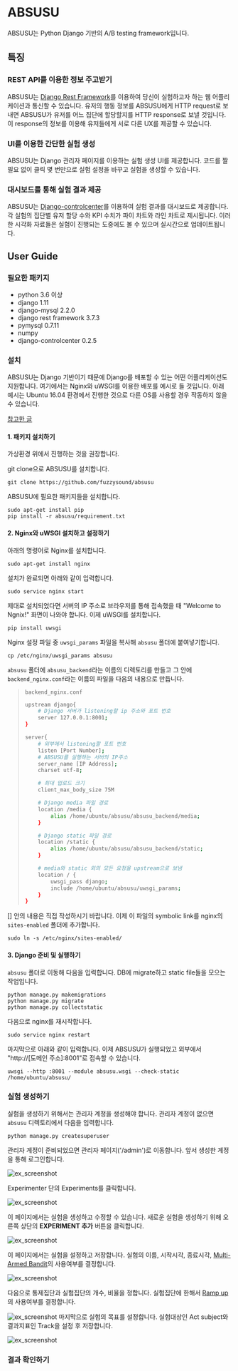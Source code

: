 # ABSUSU
ABSUSU는 Python Django 기반의 A/B testing framework입니다.
## 특징
### REST API를 이용한 정보 주고받기
ABSUSU는 [Django Rest Framework](http://www.django-rest-framework.org/)를 이용하여 당신이 실험하고자 하는 웹 어플리케이션과 통신할 수 있습니다. 유저의 행동 정보를 ABSUSU에게 HTTP request로 보내면 ABSUSU가 유저를 어느 집단에 할당할지를 HTTP response로 보낼 것입니다. 이 response의 정보를 이용해 유저들에게 서로 다른 UX를 제공할 수 있습니다.

### UI를 이용한 간단한 실험 생성
ABSUSU는 Django 관리자 페이지를 이용하는 실험 생성 UI를 제공합니다. 코드를 짤 필요 없이 클릭 몇 번만으로 실험 설정을 바꾸고 실험을 생성할 수 있습니다.

### 대시보드를 통해 실험 결과 제공
ABSUSU는 [Django-controlcenter](https://github.com/byashimov/django-controlcenter)를 이용하여 실험 결과를 대시보드로 제공합니다. 각 실험의 집단별 유저 할당 수와 KPI 수치가 파이 차트와 라인 차트로 제시됩니다. 이러한 시각화 자료들은 실험이 진행되는 도중에도 볼 수 있으며 실시간으로 업데이트됩니다. 
## User Guide
### 필요한 패키지
- python 3.6 이상
- django 1.11
- django-mysql 2.2.0
- django rest framework 3.7.3
- pymysql 0.7.11
- numpy
- django-controlcenter 0.2.5
### 설치
ABSUSU는 Django 기반이기 때문에 Django를 배포할 수 있는 어떤 어플리케이션도 지원합니다. 여기에서는 Nginx와 uWSGI를 이용한 배포를 예시로 들 것입니다. 아래 예시는 Ubuntu 16.04 환경에서 진행한 것으로 다른 OS를 사용할 경우 작동하지 않을 수 있습니다.

[참고한 글](https://twpower.github.io/linux/2017/04/13/41(Nginx-uWSGI-Django-%EC%97%B0%EA%B2%B0%ED%95%98%EA%B8%B0).html)

#### 1. 패키지 설치하기

가상환경 위에서 진행하는 것을 권장합니다.

git clone으로 ABSUSU를 설치합니다.
```shell
git clone https://github.com/fuzzysound/absusu
```
ABSUSU에 필요한 패키지들을 설치합니다.
```shell
sudo apt-get install pip
pip install -r absusu/requirement.txt
```


#### 2. Nginx와 uWSGI 설치하고 설정하기
아래의 명령어로 Nginx를 설치합니다.
```shell
sudo apt-get install nginx
```
설치가 완료되면 아래와 같이 입력합니다.
```shell
sudo service nginx start
```
제대로 설치되었다면 서버의 IP 주소로 브라우저를 통해 접속했을 때 "Welcome to Ngnix!" 화면이 나와야 합니다.
이제 uWSGI를 설치합니다.
```shell
pip install uwsgi
```
Nginx 설정 파일 중 `uwsgi_params` 파일을 복사해 `absusu` 폴더에 붙여넣기합니다.
```shell
cp /etc/nginx/uwsgi_params absusu
```
`absusu` 폴더에 `absusu_backend`라는 이름의 디렉토리를 만들고 그 안에 `backend_nginx.conf`라는 이름의 파일을 다음의 내용으로 만듭니다.
> `backend_nginx.conf`
> ```bash
> upstream django{
>     # Django 서버가 listening할 ip 주소와 포트 번호
>     server 127.0.0.1:8001;
> }
> 
> server{
>     # 외부에서 listening할 포트 번호
>     listen [Port Number];
>     # ABSUSU를 실행하는 서버의 IP주소
>     server_name [IP Address];
>     charset utf-8;
>
>     # 최대 업로드 크기
>     client_max_body_size 75M
>
>     # Django media 파일 경로
>     location /media {
>         alias /home/ubuntu/absusu/absusu_backend/media;
>     }
>
>     # Django static 파일 경로
>     location /static {
>         alias /home/ubuntu/absusu/absusu_backend/static;
>     }
>
>     # media와 static 외의 모든 요청을 upstream으로 보냄
>     location / {
>         uwsgi_pass django;
>         include /home/ubuntu/absusu/uwsgi_params;
>     }
> }
> ```
[] 안의 내용은 직접 작성하시기 바랍니다.
이제 이 파일의 symbolic link를 nginx의 `sites-enabled` 폴더에 추가합니다.
```shell
sudo ln -s /etc/nginx/sites-enabled/
```

#### 3. Django 준비 및 실행하기
`absusu` 폴더로 이동해 다음을 입력합니다. DB에 migrate하고 static file들을 모으는 작업입니다.
```shell
python manage.py makemigrations
python manage.py migrate
python manage.py collectstatic
```
다음으로 nginx를 재시작합니다.
```shell
sudo service nginx restart
```
마지막으로 아래와 같이 입력합니다. 이제 ABSUSU가 실행되었고 외부에서 "http://[도메인 주소]:8001"로 접속할 수 있습니다.
```shell
uwsgi --http :8001 --module absusu.wsgi --check-static /home/ubuntu/absusu/
```
### 실험 생성하기
실험을 생성하기 위해서는 관리자 계정을 생성해야 합니다. 관리자 계정이 없으면 `absusu` 디렉토리에서 다음을 입력합니다.
```shell
python manage.py createsuperuser
```
관리자 계정이 준비되었으면 관리자 페이지('/admin')로 이동합니다. 앞서 생성한 계정을 통해 로그인합니다.

![ex_screenshot](./images/admin.png)

Experimenter 단의 Experiments를 클릭합니다.

![ex_screenshot](./images/experimenter.png)

이 페이지에서는 실험을 생성하고 수정할 수 있습니다.
새로운 실험을 생성하기 위해 오른쪽 상단의 __EXPERIMENT 추가__ 버튼을 클릭합니다.

![ex_screenshot](./images/experiments.png)


이 페이지에서는 실험을 설정하고 저장합니다.
실험의 이름, 시작시각, 종료시각, [Multi-Armed Bandit](https://en.wikipedia.org/wiki/Multi-armed_bandit)의 사용여부를 결정합니다.

![ex_screenshot](./images/new_experiment1.png)

다음으로 통제집단과 실험집단의 개수, 비율을 정합니다.
실험집단에 한해서 [Ramp up](https://en.wikipedia.org/wiki/Ramp_up)의 사용여부를 결정합니다.

![ex_screenshot](./images/new_experiment2.png)
마지막으로 실험의 목표를 설정합니다. 
실험대상인 Act subject와 결과지표인 Track을 설정 후 저장합니다.

![ex_screenshot](./images/new_experiment3.png)

### 결과 확인하기
